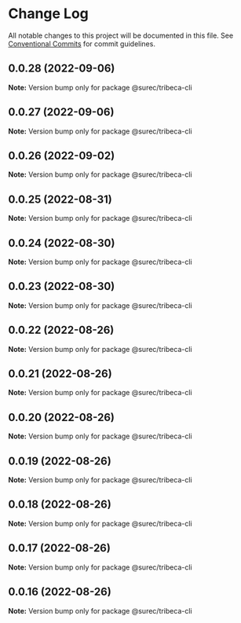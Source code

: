 # Change Log

All notable changes to this project will be documented in this file.
See [Conventional Commits](https://conventionalcommits.org) for commit guidelines.

## 0.0.28 (2022-09-06)

**Note:** Version bump only for package @surec/tribeca-cli





## 0.0.27 (2022-09-06)

**Note:** Version bump only for package @surec/tribeca-cli





## 0.0.26 (2022-09-02)

**Note:** Version bump only for package @surec/tribeca-cli





## 0.0.25 (2022-08-31)

**Note:** Version bump only for package @surec/tribeca-cli





## 0.0.24 (2022-08-30)

**Note:** Version bump only for package @surec/tribeca-cli





## 0.0.23 (2022-08-30)

**Note:** Version bump only for package @surec/tribeca-cli





## 0.0.22 (2022-08-26)

**Note:** Version bump only for package @surec/tribeca-cli





## 0.0.21 (2022-08-26)

**Note:** Version bump only for package @surec/tribeca-cli





## 0.0.20 (2022-08-26)

**Note:** Version bump only for package @surec/tribeca-cli





## 0.0.19 (2022-08-26)

**Note:** Version bump only for package @surec/tribeca-cli





## 0.0.18 (2022-08-26)

**Note:** Version bump only for package @surec/tribeca-cli





## 0.0.17 (2022-08-26)

**Note:** Version bump only for package @surec/tribeca-cli





## 0.0.16 (2022-08-26)

**Note:** Version bump only for package @surec/tribeca-cli
